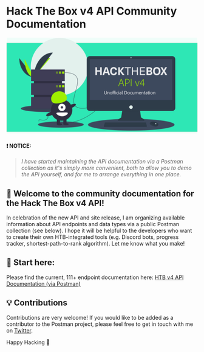 # Hack The Box v4 API Community Documentation
<img src="https://raw.githubusercontent.com/Propolisa/htb-api-docs/master/assets/images/banner.png" alt="" width="640px">

#### ❗ **NOTICE**:
> *I have started maintaining the API documentation via a Postman collection as it's simply more convenient, both to allow you to demo the API yourself, and for me to arrange everything in one place.*

## 👋 Welcome to the community documentation for the Hack The Box v4 API!
In celebration of the new API and site release, I am organizing available information about API endpoints and data types via a public Postman collection (see below). I hope it will be helpful to the developers who want to create their own HTB-integrated tools (e.g. Discord bots, progress tracker, shortest-path-to-rank algorithm). Let me know what you make!

## 🔮 Start here:
Please find the current, 111+ endpoint documentation here:
[HTB v4 API Documentation (via Postman)](https://documenter.getpostman.com/view/13129365/TVeqbmeq)


## 💡 Contributions

Contributions are very welcome! If you would like to be added as a contributor to the Postman project, please feel free to get in touch with me on [Twitter](https://twitter.com/Propolis709). 

Happy Hacking 👋
